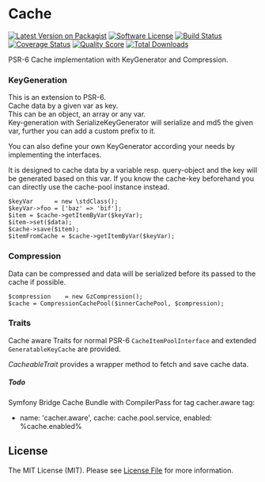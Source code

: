 # Cache

[![Latest Version on Packagist][ico-version]][link-packagist]
[![Software License][ico-license]](LICENSE.md)
[![Build Status][ico-travis]][link-travis]
[![Coverage Status][ico-scrutinizer]][link-scrutinizer]
[![Quality Score][ico-code-quality]][link-code-quality]
[![Total Downloads][ico-downloads]][link-downloads]

PSR-6 Cache implementation with KeyGenerator and Compression.

### KeyGeneration
This is an extension to PSR-6.  
Cache data by a given var as key.  
This can be an object, an array or any var.  
Key-generation with SerializeKeyGenerator will serialize and md5 the given var, further you can add a custom prefix to it.  

You can also define your own KeyGenerator according your needs by implementing the interfaces.

It is designed to cache data by a variable resp. query-object and the key will be generated based on this var.
If you know the cache-key beforehand you can directly use the cache-pool instance instead.  

    $keyVar      = new \stdClass();
    $keyVar->foo = ['baz' => 'bif'];
    $item = $cache->getItemByVar($keyVar);
    $item->set($data);
    $cache->save($item);
    $itemFromCache = $cache->getItemByVar($keyVar);


### Compression
Data can be compressed and data will be serialized before its passed to the cache if possible.

    $compression    = new GzCompression();
    $cache = CompressionCachePool($innerCachePool, $compression);


### Traits
Cache aware Traits for normal PSR-6 `CacheItemPoolInterface` and extended `GeneratableKeyCache` are provided.

*CacheableTrait* provides a wrapper method to fetch and save cache data.

##### Todo
Symfony Bridge Cache Bundle
with CompilerPass for tag cacher.aware
tag:
  - name: 'cacher.aware', cache: cache.pool.service, enabled: %cache.enabled%

## License

The MIT License (MIT). Please see [License File](LICENSE.md) for more information.

[ico-version]: https://img.shields.io/packagist/v/freshcells/cache.svg?style=flat-square
[ico-license]: https://img.shields.io/badge/license-MIT-brightgreen.svg?style=flat-square
[ico-travis]: https://img.shields.io/travis/freshcells/cache/master.svg?style=flat-square
[ico-scrutinizer]: https://img.shields.io/scrutinizer/coverage/g/freshcells/cache.svg?style=flat-square
[ico-code-quality]: https://img.shields.io/scrutinizer/g/freshcells/cache.svg?style=flat-square
[ico-downloads]: https://img.shields.io/packagist/dt/freshcells/cache.svg?style=flat-square

[link-packagist]: https://packagist.org/packages/freshcells/soap-client-bundle
[link-travis]: https://travis-ci.org/freshcells/soap-client-bundle
[link-scrutinizer]: https://scrutinizer-ci.com/g/freshcells/soap-client-bundle/code-structure
[link-code-quality]: https://scrutinizer-ci.com/g/freshcells/soap-client-bundle
[link-downloads]: https://packagist.org/packages/freshcells/soap-client-bundle
[link-author]: https://github.com/freshcells
[link-contributors]: ../../contributors